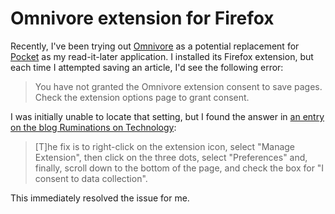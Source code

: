 # Omnivore extension for Firefox

Recently, I've been trying out [Omnivore](https://omnivore.app/) as a potential replacement for [Pocket](https://getpocket.com/en/) as my read-it-later application. I installed its Firefox extension, but each time I attempted saving an article, I'd see the following error:

> You have not granted the Omnivore extension consent to save pages.
> Check the extension options page to grant consent.

I was initially unable to locate that setting, but I found the answer in [an entry on the blog Ruminations on Technology](https://www.sacredchaos.com/rants/ruminations_technology/2023/december.html#1):

> [T]he fix is to right-click on the extension icon, select "Manage Extension", then click on the three dots, select "Preferences" and, finally, scroll down to the bottom of the page, and check the box for "I consent to data collection".

This immediately resolved the issue for me.
